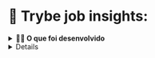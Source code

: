 # :construction: Trybe job insights:

<details>
  <summary><strong>👨‍💻 O que foi desenvolvido</strong></summary><br />
  <p align="center">
    <img src="https://github.com/tryber/sd-023-b-project-job-insights/raw/main/.images/job.png" alt="Logo Aplicação" width="300"/>
  </p>
  
  Neste projeto foi implementado análises a partir de um conjunto de dados sobre empregos. As implementações foram incorporadas a um aplicativo Web desenvolvido com Flask (um framework web muito popular na comunidade Python).

  Os dados foram extraídos do site [Glassdoor](https://www.glassdoor.com.br/) e obtidos através do [Kaggle](https://www.kaggle.com/atharvap329/glassdoor-data-science-job-data), uma plataforma disponiblizando conjuntos de dados para cientistas de dados.

  🚵 Habilidades trabalhadas:
  <ul>
    <li>Utilizar o terminal interativo do Python.</li>
    <li>Utilizar estruturas condicionais e de repetição.</li>
    <li>Utilizar funções built-in do Python.</li>
    <li>Utilizar tratamento de exceções.</li>
    <li>Realizar a manipulação de arquivos.</li>
    <li>Escrever funções.</li>
    <li>Escrever testes com Pytest.</li>
    <li>Escrever seus próprios módulos e importá-los em outros códigos.</li>
  </ul>
</details>

<details>

